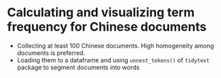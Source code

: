 # Calculating and visualizing term frequency for Chinese documents

* Collecting at least 100 Chinese documents. High homogeneity among documents is preferred. 
* Loading them to a dataframe and using `unnest_tokens()` of `tidytext` package to segment documents into words
